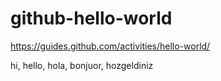 # github-hello-world
https://guides.github.com/activities/hello-world/

hi, hello, hola, bonjuor, hozgeldiniz
